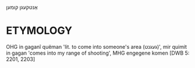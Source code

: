 אַנטקעגן קומען

ETYMOLOGY
===========
OHG in gaganî quëman 'lit. to come into someone's area (געגנט)', mir quimit in gagan 'comes into my range of shooting', MHG engegene komen
[DWB 5: 2201, 2203]